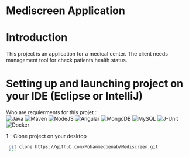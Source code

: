 # Mediscreen Application

# Introduction
This project is an application for a medical center. The client needs management tool for check patients health status.

# Setting up and launching project on your IDE (Eclipse or IntelliJ)
 Who are requierments for this projet : <br/>
  ![Java](https://img.shields.io/badge/MongoDB-1.8.x-red)
  ![Maven](https://img.shields.io/badge/MongoDB-6.0.x-green)
  ![NodeJS](https://img.shields.io/badge/NodeJS-18.3.0-green)
  ![Angular](https://img.shields.io/badge/Angular-15.1.2-red)
  ![MongoDB](https://img.shields.io/badge/MongoDB-6.0.x-green)
  ![MySQL](https://img.shields.io/badge/MySQL-6.0.x-blue)
  ![J-Unit](https://img.shields.io/badge/JUnit-5.0-orange)
  ![Docker](https://img.shields.io/badge/Docker-20.10.24-cyan)
  </br>
  
  1 - Clone project on your desktop
   ```bash
    git clone https://github.com/Mohammedbenab/Mediscreen.git
    ```
  
 
  
